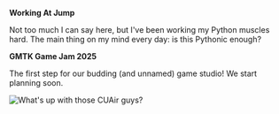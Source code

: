 **Working At Jump**

Not too much I can say here, but I've been working my Python muscles hard. The main thing on my mind
every day: is this Pythonic enough?

**GMTK Game Jam 2025**

The first step for our budding (and unnamed) game studio! We start planning soon.

![What's up with those CUAir guys?](/pic-of-the-month.png)
